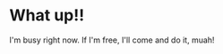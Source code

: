# What up!! <img src="https://raw.githubusercontent.com/MartinHeinz/MartinHeinz/master/wave.gif" width="1px">
I'm busy right now. If I'm free, I'll come and do it, muah!
